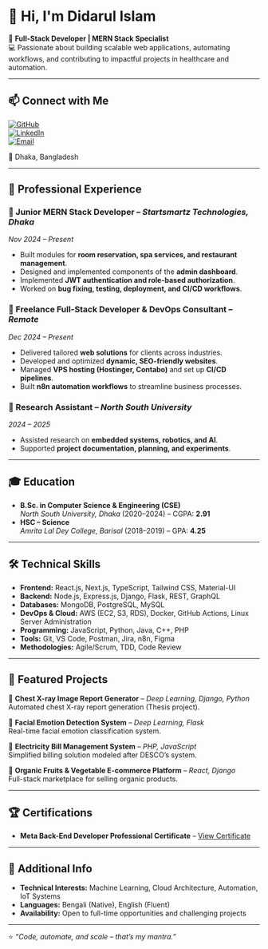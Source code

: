# 👋 Hi, I'm Didarul Islam  

🚀 **Full-Stack Developer | MERN Stack Specialist**  
💻 Passionate about building scalable web applications, automating workflows, and contributing to impactful projects in healthcare and automation.  

---

## 📫 Connect with Me  
[![GitHub](https://img.shields.io/badge/GitHub-181717?style=for-the-badge&logo=github&logoColor=white)](https://github.com/didarbro)  
[![LinkedIn](https://img.shields.io/badge/LinkedIn-0077B5?style=for-the-badge&logo=linkedin&logoColor=white)](https://www.linkedin.com/in/didarul-islam131299/)  
[![Email](https://img.shields.io/badge/Email-D14836?style=for-the-badge&logo=gmail&logoColor=white)](mailto:didar131299@gmail.com)  

📍 Dhaka, Bangladesh  

---

## 💼 Professional Experience  

### 🔹 Junior MERN Stack Developer – *Startsmartz Technologies, Dhaka*  
*Nov 2024 – Present*  
- Built modules for **room reservation, spa services, and restaurant management**.  
- Designed and implemented components of the **admin dashboard**.  
- Implemented **JWT authentication and role-based authorization**.  
- Worked on **bug fixing, testing, deployment, and CI/CD workflows**.  

### 🔹 Freelance Full-Stack Developer & DevOps Consultant – *Remote*  
*Dec 2024 – Present*  
- Delivered tailored **web solutions** for clients across industries.  
- Developed and optimized **dynamic, SEO-friendly websites**.  
- Managed **VPS hosting (Hostinger, Contabo)** and set up **CI/CD pipelines**.  
- Built **n8n automation workflows** to streamline business processes.  

### 🔹 Research Assistant – *North South University*  
*2024 – 2025*  
- Assisted research on **embedded systems, robotics, and AI**.  
- Supported **project documentation, planning, and experiments**.  

---

## 🎓 Education  

- **B.Sc. in Computer Science & Engineering (CSE)**  
  *North South University, Dhaka* (2020–2024) – CGPA: **2.91**  
- **HSC – Science**  
  *Amrita Lal Dey College, Barisal* (2018–2019) – GPA: **4.25**  

---

## 🛠️ Technical Skills  

- **Frontend:** React.js, Next.js, TypeScript, Tailwind CSS, Material-UI  
- **Backend:** Node.js, Express.js, Django, Flask, REST, GraphQL  
- **Databases:** MongoDB, PostgreSQL, MySQL  
- **DevOps & Cloud:** AWS (EC2, S3, RDS), Docker, GitHub Actions, Linux Server Administration  
- **Programming:** JavaScript, Python, Java, C++, PHP  
- **Tools:** Git, VS Code, Postman, Jira, n8n, Figma  
- **Methodologies:** Agile/Scrum, TDD, Code Review  

---

## 📂 Featured Projects  

🔸 **Chest X-ray Image Report Generator** – *Deep Learning, Django, Python*  
Automated chest X-ray report generation (Thesis project).  

🔸 **Facial Emotion Detection System** – *Deep Learning, Flask*  
Real-time facial emotion classification system.  

🔸 **Electricity Bill Management System** – *PHP, JavaScript*  
Simplified billing solution modeled after DESCO’s system.  

🔸 **Organic Fruits & Vegetable E-commerce Platform** – *React, Django*  
Full-stack marketplace for selling organic products.  

---

## 🏆 Certifications  

- **Meta Back-End Developer Professional Certificate** – [View Certificate](https://www.coursera.org/account/accomplishments/specialization/ZLZS9JBLYHP6)  

---

## 🌱 Additional Info  

- **Technical Interests:** Machine Learning, Cloud Architecture, Automation, IoT Systems  
- **Languages:** Bengali (Native), English (Fluent)  
- **Availability:** Open to full-time opportunities and challenging projects  

---

⭐️ *“Code, automate, and scale – that’s my mantra.”*  

